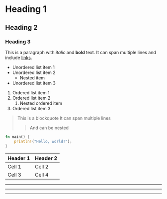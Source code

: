 # Heading 1
## Heading 2
### Heading 3

This is a paragraph with *italic* and **bold** text.
It can span multiple lines and include [links](https://example.com).

* Unordered list item 1
* Unordered list item 2
  * Nested item
* Unordered list item 3

1. Ordered list item 1
2. Ordered list item 2
   1. Nested ordered item
3. Ordered list item 3

> This is a blockquote
> It can span multiple lines
>> And can be nested

```rust
fn main() {
    println!("Hello, world!");
}
```

| Header 1 | Header 2 |
|----------|----------|
| Cell 1   | Cell 2   |
| Cell 3   | Cell 4   |

***

___

--- 